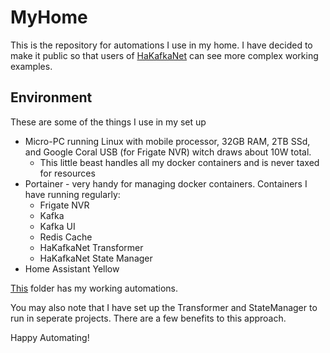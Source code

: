 # MyHome
This is the repository for automations I use in my home. I have decided to make it public so that users of [HaKafkaNet](https://github.com/leosperry/ha-kafka-net) can see more complex working examples.

## Environment
These are some of the things I use in my set up
* Micro-PC running Linux with mobile processor, 32GB RAM, 2TB SSd, and Google Coral USB (for Frigate NVR) witch draws about 10W total.
  * This little beast handles all my docker containers and is never taxed for resources
* Portainer - very handy for managing docker containers. Containers I have running regularly:
  * Frigate NVR
  * Kafka
  * Kafka UI
  * Redis Cache
  * HaKafkaNet Transformer
  * HaKafkaNet State Manager
* Home Assistant Yellow


[This](https://github.com/leosperry/MyHome/tree/main/MyHome/Automations) folder has my working automations.

You may also note that I have set up the Transformer and StateManager to run in seperate projects. There are a few benefits to this approach.

Happy Automating!
